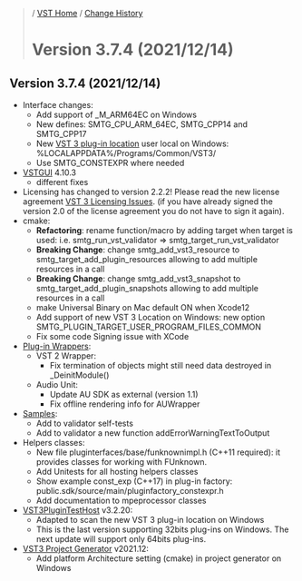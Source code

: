 >/ [VST Home](../) / [Change History](./Index.md)
>
># Version 3.7.4 (2021/12/14)

## Version 3.7.4 (2021/12/14)

- Interface changes:
  - Add support of _M_ARM64EC on Windows
  - New defines: SMTG_CPU_ARM_64EC, SMTG_CPP14 and SMTG_CPP17
  - New [VST 3 plug-in location](../Technical+Documentation/Locations+Format/Plugin+Locations.md) user local on Windows: %LOCALAPPDATA%/Programs/Common/VST3/
  - Use SMTG_CONSTEXPR where needed
- [VSTGUI](../What+is+the+VST+3+SDK/VSTGUI.md) 4.10.3
  - different fixes
- Licensing has changed to version 2.2.2! Please read the new license agreement [VST 3 Licensing Issues](../VST+3+Licensing/Index.md). (if you have already signed the version 2.0 of the license agreement you do not have to sign it again).
- cmake:
  - **Refactoring**: rename function/macro by adding target when target is used: i.e. smtg_run_vst_validator => smtg_target_run_vst_validator
  - **Breaking Change**: change smtg_add_vst3_resource to smtg_target_add_plugin_resources allowing to add multiple resources in a call
  - **Breaking Change**: change smtg_add_vst3_snapshot to smtg_target_add_plugin_snapshots allowing to add multiple resources in a call
  - make Universal Binary on Mac default ON when Xcode12
  - Add support of new VST 3 Location on Windows: new option SMTG_PLUGIN_TARGET_USER_PROGRAM_FILES_COMMON
  - Fix some code Signing issue with XCode
- [Plug-in Wrappers](../What+is+the+VST+3+SDK/Wrappers/Index.md):
  - VST 2 Wrapper:
    - Fix termination of objects might still need data destroyed in _DeinitModule()
  - Audio Unit:
    - Update AU SDK as external (version 1.1)
    - Fix offline rendering info for AUWrapper
- [Samples](../What+is+the+VST+3+SDK/Plug-in+Examples.md):
  - Add to validator self-tests
  - Add to validator a new function addErrorWarningTextToOutput
- Helpers classes:
  - New file pluginterfaces/base/funknownimpl.h (C++11 required): it provides classes for working with FUnknown.
  - Add Unitests for all hosting helpers classes
  - Show example const_exp (C++17) in plug-in factory: public.sdk/source/main/pluginfactory_constexpr.h
  - Add documentation to mpeprocessor classes
- [VST3PluginTestHost](../What+is+the+VST+3+SDK/Plug-in+Test+Host.md) v3.2.20:
  - Adapted to scan the new VST 3 plug-in location on Windows
  - This is the last version supporting 32bits plug-ins on Windows. The next update will support only 64bits plug-ins.
- [VST3 Project Generator](../What+is+the+VST+3+SDK/Project+Generator.md) v2021.12:
  - Add platform Architecture setting (cmake) in project generator on Windows
